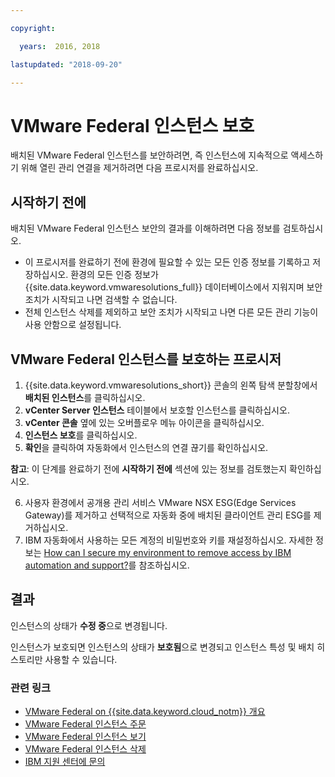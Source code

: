 ```yaml
---

copyright:

  years:  2016, 2018

lastupdated: "2018-09-20"

---
```


# VMware Federal 인스턴스 보호

배치된 VMware Federal 인스턴스를 보안하려면, 즉 인스턴스에 지속적으로 액세스하기 위해 열린 관리 연결을 제거하려면 다음 프로시저를 완료하십시오.

## 시작하기 전에

배치된 VMware Federal 인스턴스 보안의 결과를 이해하려면 다음 정보를 검토하십시오.

* 이 프로시저를 완료하기 전에 환경에 필요할 수 있는 모든 인증 정보를 기록하고 저장하십시오. 환경의 모든 인증 정보가 {{site.data.keyword.vmwaresolutions_full}} 데이터베이스에서 지워지며 보안 조치가 시작되고 나면 검색할 수 없습니다.
* 전체 인스턴스 삭제를 제외하고 보안 조치가 시작되고 나면 다른 모든 관리 기능이 사용 안함으로 설정됩니다.

## VMware Federal 인스턴스를 보호하는 프로시저

1. {{site.data.keyword.vmwaresolutions_short}} 콘솔의 왼쪽 탐색 분할창에서 **배치된 인스턴스**를 클릭하십시오.
2. **vCenter Server 인스턴스** 테이블에서 보호할 인스턴스를 클릭하십시오.
3. **vCenter 콘솔** 옆에 있는 오버플로우 메뉴 아이콘을 클릭하십시오.
4. **인스턴스 보호**를 클릭하십시오.
5. **확인**을 클릭하여 자동화에서 인스턴스의 연결 끊기를 확인하십시오.

  **참고**: 이 단계를 완료하기 전에 **시작하기 전에** 섹션에 있는 정보를 검토했는지 확인하십시오.

6. 사용자 환경에서 공개용 관리 서비스 VMware NSX ESG(Edge Services Gateway)를 제거하고 선택적으로 자동화 중에 배치된 클라이언트 관리 ESG를 제거하십시오.
7. IBM 자동화에서 사용하는 모든 계정의 비밀번호와 키를 재설정하십시오. 자세한 정보는 [How can I secure my environment to remove access by IBM automation and support?](https://developer.ibm.com/answers/questions/452354/how-can-i-secure-my-environment-to-remove-access-b/)를 참조하십시오.

## 결과

인스턴스의 상태가 **수정 중**으로 변경됩니다.

인스턴스가 보호되면 인스턴스의 상태가 **보호됨**으로 변경되고 인스턴스 특성 및 배치 히스토리만 사용할 수 있습니다.

### 관련 링크

* [VMware Federal on {{site.data.keyword.cloud_notm}} 개요](vc_fed_overview.html)
* [VMware Federal 인스턴스 주문](vc_fed_orderinginstance.html)
* [VMware Federal 인스턴스 보기](vc_fed_viewinginstance.html)
* [VMware Federal 인스턴스 삭제](vc_fed_deletinginstance.html)
* [IBM 지원 센터에 문의](../vmonic/trbl_support.html)
